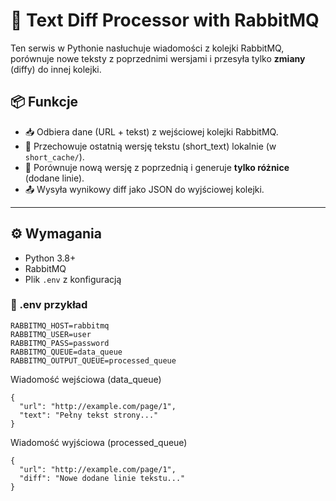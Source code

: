 # 📨 Text Diff Processor with RabbitMQ

Ten serwis w Pythonie nasłuchuje wiadomości z kolejki RabbitMQ, porównuje nowe teksty z poprzednimi wersjami i przesyła tylko **zmiany** (diffy) do innej kolejki.

## 📦 Funkcje

- 📥 Odbiera dane (URL + tekst) z wejściowej kolejki RabbitMQ.
- 🧠 Przechowuje ostatnią wersję tekstu (short_text) lokalnie (w `short_cache/`).
- 🧾 Porównuje nową wersję z poprzednią i generuje **tylko różnice** (dodane linie).
- 📤 Wysyła wynikowy diff jako JSON do wyjściowej kolejki.

---

## ⚙️ Wymagania

- Python 3.8+
- RabbitMQ
- Plik `.env` z konfiguracją

### 📁 .env przykład

```env
RABBITMQ_HOST=rabbitmq
RABBITMQ_USER=user
RABBITMQ_PASS=password
RABBITMQ_QUEUE=data_queue
RABBITMQ_OUTPUT_QUEUE=processed_queue
```


Wiadomość wejściowa (data_queue)
```
{
  "url": "http://example.com/page/1",
  "text": "Pełny tekst strony..."
}
```
Wiadomość wyjściowa (processed_queue)
```
{
  "url": "http://example.com/page/1",
  "diff": "Nowe dodane linie tekstu..."
}
```